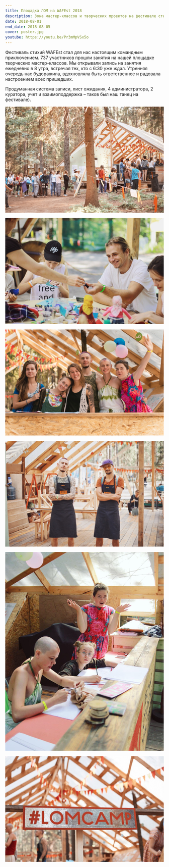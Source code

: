 ```yaml
---
title: Площадка ЛОМ на WAFEst 2018
description: Зона мастер-классов и творческих проектов на фестивале стихий
date: 2018-08-01
end_date: 2018-08-05
cover: poster.jpg
youtube: https://youtu.be/Pr3mMpVSx5o
---
```


Фестиваль стихий WAFEst стал для нас настоящим командным приключением. 737 участников прошли занятия на нашей площадке творческих мастер-классов. Мы открывали запись на занятия ежедневно в 8 утра, встречая тех, кто с 6:30 уже ждал. Утренняя очередь нас будоражила, вдохновляла быть ответственнее и радовала настроением всех пришедших.

Продуманная система записи, лист ожидания, 4 администратора, 2 куратора, учет и взаимоподдержка – таков был наш танец на фестивале).

![](./line.jpg)

![](./mc.jpg)

![](./team.jpg)

![](./bro.jpg)

![](./wha.jpg)

![](./tag.jpg)

<vimeo-embed link="https://vimeo.com/287729396" />
